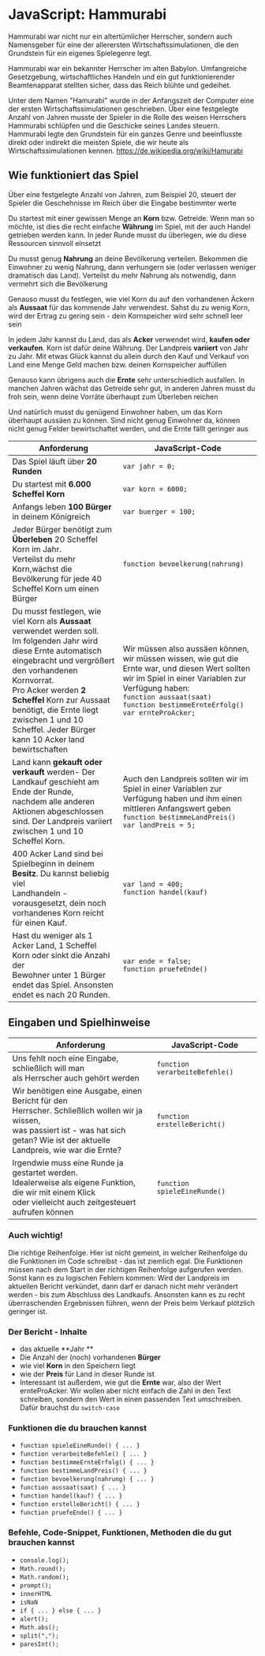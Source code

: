 # JavaScript: Hammurabi

Hammurabi war nicht nur ein altertümlicher Herrscher, sondern auch Namensgeber für eine der allerersten Wirtschaftssimulationen, die den Grundstein für ein eigenes Spielegenre legt. 

Hammurabi war ein bekannter Herrscher im alten Babylon. Umfangreiche Gesetzgebung, wirtschaftliches Handeln und ein gut funktionierender Beamtenapparat stellten sicher, dass das Reich blühte und gedeihet. 

Unter dem Namen "Hamurabi" wurde in der Anfangszeit der Computer eine der ersten Wirtschaftssimulationen geschrieben. Über eine festgelegte Anzahl von Jahren musste der Spieler in die Rolle des weisen Herrschers Hammurabi schlüpfen und die Geschicke seines Landes steuern. Hammurabi legte den Grundstein für ein ganzes Genre und beeinflusste direkt oder indirekt die meisten Spiele, die wir heute als Wirtschaftssimulationen kennen. 
https://de.wikipedia.org/wiki/Hamurabi

## Wie funktioniert das Spiel
Über eine festgelegte Anzahl von Jahren, zum Beispiel 20, steuert der Spieler die Geschehnisse im Reich über die Eingabe bestimmter werte 

Du startest mit einer gewissen Menge an **Korn** bzw. Getreide. Wenn man so möchte, ist dies die recht einfache **Währung** im Spiel, mit der auch Handel getrieben werden kann. In jeder Runde musst du überlegen, wie du diese Ressourcen sinnvoll einsetzt 

Du musst genug **Nahrung** an deine Bevölkerung verteilen. Bekommen die Einwohner zu wenig Nahrung, dann verhungern sie (oder verlassen weniger dramatisch das Land). Verteilst du mehr Nahrung als notwendig, dann vermehrt sich die Bevölkerung 

Genauso musst du festlegen, wie viel Korn du auf den vorhandenen Äckern als **Aussaat** für das kommende Jahr verwendest. Sahst du zu wenig Korn, wird der Ertrag zu gering sein - dein Kornspeicher wird sehr schnell leer sein 

In jedem Jahr kannst du Land, das als **Acker** verwendet wird, **kaufen oder verkaufen**. Korn ist dafür deine Währung. Der Landpreis **variiert** von Jahr zu Jahr. Mit etwas Glück kannst du allein durch den Kauf und Verkauf von Land eine Menge Geld machen bzw. deinen Kornspeicher auffüllen 

Genauso kann übrigens auch die **Ernte** sehr unterschiedlich ausfallen. In manchen Jahren wächst das Getreide sehr gut, in anderen Jahren musst du froh sein, wenn deine Vorräte überhaupt zum Überleben reichen 

Und natürlich musst du genügend Einwohner haben, um das Korn überhaupt aussäen zu können. Sind nicht genug Einwohner da, können nicht genug Felder bewirtschaftet werden, und die Ernte fällt geringer aus 

| Anforderung | JavaScript-Code | 
|---|---|
| Das Spiel läuft über **20 Runden** | `var jahr = 0;` |
| Du startest mit **6.000 Scheffel Korn** | `var korn = 6000;` |
| Anfangs leben **100 Bürger** in deinem Königreich | `var buerger = 100;` |
| Jeder Bürger benötigt zum **Überleben** 20 Scheffel Korn im Jahr.<br>Verteilst du mehr Korn,wächst die Bevölkerung für jede 40 Scheffel Korn um einen Bürger | `function bevoelkerung(nahrung)` | 
| Du musst festlegen, wie viel Korn als **Aussaat** verwendet werden soll.<br>Im folgenden Jahr wird diese Ernte automatisch eingebracht und vergrößert den vorhandenen Kornvorrat. <br>Pro Acker werden **2 Scheffel** Korn zur Aussaat benötigt, die Ernte liegt zwischen 1 und 10 Scheffel. Jeder Bürger kann 10 Acker land bewirtschaften | Wir müssen also aussäen können, wir müssen wissen, wie gut die Ernte war, und diesen Wert sollten wir im Spiel in einer Variablen zur Verfügung haben: <br>`function aussaat(saat)`<br>`function bestimmeErnteErfolg()`<br>`var ernteProAcker;` | 
| Land kann **gekauft oder verkauft** werden- Der Landkauf geschieht am Ende der Runde, <br>nachdem alle anderen Aktionen abgeschlossen sind. Der Landpreis variiert zwischen 1 und 10 Scheffel Korn. |Auch den Landpreis sollten wir im Spiel in einer Variablen zur Verfügung haben und ihm einen mittleren Anfangswert geben<br>`function bestimmeLandPreis()`<br>`var landPreis = 5;`  | 
| 400 Acker Land sind bei Spielbeginn in deinem **Besitz**. Du kannst beliebig viel <br>Landhandeln - vorausgesetzt, dein noch vorhandenes Korn reicht für einen Kauf. |`var land = 400;`<br>`function handel(kauf)`  | 
| Hast du weniger als 1 Acker Land, 1 Scheffel Korn oder sinkt die Anzahl der <br>Bewohner unter 1 Bürger endet das Spiel. Ansonsten endet es nach 20 Runden. |`var ende = false;`<br>`function pruefeEnde()` | 
## Eingaben und Spielhinweise 
| Anforderung | JavaScript-Code | 
|---|---|
| Uns fehlt noch eine Eingabe, schließlich will man <br>als Herrscher auch gehört werden | `function verarbeiteBefehle()` |
| Wir benötigen eine Ausgabe, einen Bericht für den <br>Herrscher. Schließlich wollen wir ja wissen, <br>was passiert ist - was hat sich getan? Wie ist der aktuelle <br>Landpreis, wie war die Ernte? | `function erstelleBericht()`|
| Irgendwie muss eine Runde ja gestartet werden. <br>Idealerweise als eigene Funktion, die wir mit einem Klick <br>oder vielleicht auch zeitgesteuert aufrufen können  | `function spieleEineRunde()`|

### Auch wichtig!
Die richtige Reihenfolge. Hier ist nicht gemeint, in welcher Reihenfolge du die Funktionen im Code schreibst - das ist ziemlich egal. Die Funktionen müssen nach dem Start in der richtigen Reihenfolge aufgerufen werden. Sonst kann es zu logischen Fehlern kommen: Wird der Landpreis im aktuellen Bericht verkündet, dann darf er danach nicht mehr verändert werden - bis zum Abschluss des Landkaufs. Ansonsten kann es zu recht überraschenden Ergebnissen führen, wenn der Preis beim Verkauf plötzlich geringer ist. 

### Der Bericht - Inhalte
- das aktuelle **Jahr **
- Die Anzahl der (noch) vorhandenen **Bürger**
- wie viel **Korn** in den Speichern liegt 
- wie der **Preis** für Land in dieser Runde ist 
- Interessant ist außerdem, wie gut die **Ernte** war, also der Wert ernteProAcker. Wir wollen aber nicht einfach die Zahl in den Text schreiben, sondern den Wert in einen passenden Text umschreiben. Dafür brauchst du `switch-case `

### Funktionen die du brauchen kannst

- `function spieleEineRunde() { ... }`
- `function verarbeiteBefehle() { ... }`
- `function bestimmeErnteErfolg() { ... }`
- `function bestimmeLandPreis() { ... }`
- `function bevoelkerung(nahrung) { ... }`
- `function aussaat(saat) { ... }`
- `function handel(kauf) { ... }`
- `function erstelleBericht() { ... }`
- `function pruefeEnde() { ... }`

### Befehle, Code-Snippet, Funktionen, Methoden die du gut brauchen kannst
- `console.log();`
- `Math.round();`
- `Math.random();`
- `prompt();`
- `innerHTML`
- `isNaN`
- `if { ... } else { ... }`
- `alert();`
- `Math.abs();`
- `split(",");`
- `paresInt(); `
